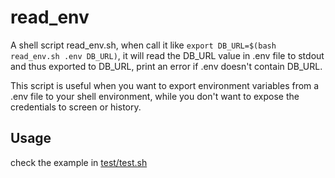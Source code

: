 # read_env

A shell script read_env.sh, 
when call it like `export DB_URL=$(bash read_env.sh .env DB_URL)`,
it will read the DB_URL value in .env file to stdout and thus exported to DB_URL, 
print an error if .env doesn't contain DB_URL.

This script is useful when you want to export environment variables from a .env file to your shell environment, while you don't want to expose the credentials to screen or history.

## Usage

check the example in [test/test.sh](test/test.sh)


